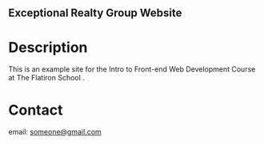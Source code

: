 Exceptional Realty Group Website
---


# Description

This is an example site for the Intro to Front-end Web Development Course at The Flatiron School .

# Contact
email: someone@gmail.com
